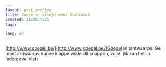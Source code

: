 ```yaml
---
layout: post_archive
title: Zuuke in vriejd veul bladzaaie
created: 1122634821
tags:

lang: nl
---
```

[http://www.goegel.be/](http://www.goegel.be/)Goegel in tantwaarps. Ge moet antwaarps kunne klappe wilde dit snappen, zulle. (ik kan het in iedergeval niet)
